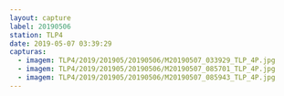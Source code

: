 ```yaml
---
layout: capture
label: 20190506
station: TLP4
date: 2019-05-07 03:39:29
capturas:
  - imagem: TLP4/2019/201905/20190506/M20190507_033929_TLP_4P.jpg
  - imagem: TLP4/2019/201905/20190506/M20190507_085701_TLP_4P.jpg
  - imagem: TLP4/2019/201905/20190506/M20190507_085943_TLP_4P.jpg
---
```

